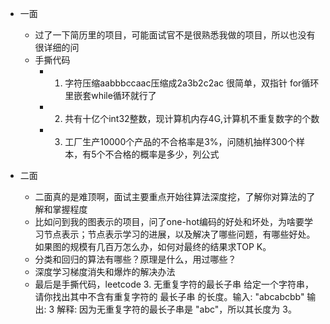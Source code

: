 - 一面
    + 过了一下简历里的项目，可能面试官不是很熟悉我做的项目，所以也没有很详细的问
    + 手撕代码
        * 1. 字符压缩aabbbccaac压缩成2a3b2c2ac 很简单，双指针 for循环里嵌套while循环就行了
        * 2. 共有十亿个int32整数，现计算机内存4G,计算机不重复数字的个数
        * 3. 工厂生产10000个产品的不合格率是3%，问随机抽样300个样本，有5个不合格的概率是多少，列公式

- 二面
    + 二面真的是难顶啊，面试主要重点开始往算法深度挖，了解你对算法的了解和掌握程度
    + 比如问到我的图表示的项目，问了one-hot编码的好处和坏处，为啥要学习节点表示；节点表示学习的进展，以及解决了哪些问题，有哪些好处。如果图的规模有几百万怎么办，如何对最终的结果求TOP K。
    + 分类和回归的算法有哪些？原理是什么，用过哪些？
    + 深度学习梯度消失和爆炸的解决办法
    + 最后是手撕代码，leetcode 3. 无重复字符的最长子串 给定一个字符串，请你找出其中不含有重复字符的 最长子串 的长度。输入: "abcabcbb"
    输出: 3 解释: 因为无重复字符的最长子串是 "abc"，所以其长度为 3。
    